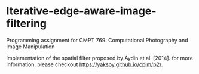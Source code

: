 # Iterative-edge-aware-image-filtering
Programming assignment for CMPT 769: Computational Photography and Image Manipulation


Implementation of the spatial filter proposed by Aydin et al. [2014].
for more information, please checkout https://yaksoy.github.io/cpim/p2/.
